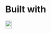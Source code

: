 # Built with
<img align="left" alt="medium" src="https://www.freeiconspng.com/thumbs/tool-icon/tool-icon-33.jpg" width="20px" height="25px" margin="0 auto" />